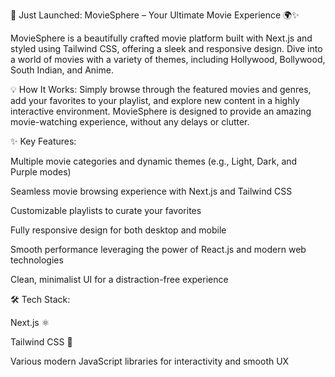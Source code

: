 🚀 Just Launched: MovieSphere – Your Ultimate Movie Experience 🌍✨

MovieSphere is a beautifully crafted movie platform built with Next.js and styled using Tailwind CSS, offering a sleek and responsive design. Dive into a world of movies with a variety of themes, including Hollywood, Bollywood, South Indian, and Anime.

💡 How It Works:
Simply browse through the featured movies and genres, add your favorites to your playlist, and explore new content in a highly interactive environment. MovieSphere is designed to provide an amazing movie-watching experience, without any delays or clutter.

✨ Key Features:

Multiple movie categories and dynamic themes (e.g., Light, Dark, and Purple modes)

Seamless movie browsing experience with Next.js and Tailwind CSS

Customizable playlists to curate your favorites

Fully responsive design for both desktop and mobile

Smooth performance leveraging the power of React.js and modern web technologies

Clean, minimalist UI for a distraction-free experience

🛠 Tech Stack:

Next.js ⚛️

Tailwind CSS 🎨

Various modern JavaScript libraries for interactivity and smooth UX
